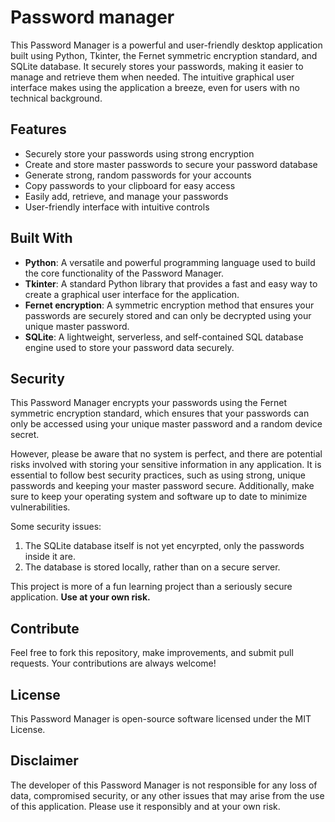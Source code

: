 # Password manager

This Password Manager is a powerful and user-friendly desktop application built using Python, Tkinter, the Fernet symmetric encryption standard, and SQLite database. It securely stores your passwords, making it easier to manage and retrieve them when needed. The intuitive graphical user interface makes using the application a breeze, even for users with no technical background.

## Features

* Securely store your passwords using strong encryption
* Create and store master passwords to secure your password database
* Generate strong, random passwords for your accounts
* Copy passwords to your clipboard for easy access
* Easily add, retrieve, and manage your passwords
* User-friendly interface with intuitive controls

## Built With

* **Python**: A versatile and powerful programming language used to build the core functionality of the Password Manager.
* **Tkinter**: A standard Python library that provides a fast and easy way to create a graphical user interface for the application.
* **Fernet encryption**: A symmetric encryption method that ensures your passwords are securely stored and can only be decrypted using your unique master password.
* **SQLite**: A lightweight, serverless, and self-contained SQL database engine used to store your password data securely.

## Security 

This Password Manager encrypts your passwords using the Fernet symmetric encryption standard, which ensures that your passwords can only be accessed using your unique master password and a random device secret. 

However, please be aware that no system is perfect, and there are potential risks involved with storing your sensitive information in any application. It is essential to follow best security practices, such as using strong, unique passwords and keeping your master password secure. Additionally, make sure to keep your operating system and software up to date to minimize vulnerabilities. 

Some security issues: 
1. The SQLite database itself is not yet encyrpted, only the passwords inside it are. 
2. The database is stored locally, rather than on a secure server.

This project is more of a fun learning project than a seriously secure application. **Use at your own risk.**

## Contribute
Feel free to fork this repository, make improvements, and submit pull requests. Your contributions are always welcome!

## License
This Password Manager is open-source software licensed under the MIT License.

## Disclaimer
The developer of this Password Manager is not responsible for any loss of data, compromised security, or any other issues that may arise from the use of this application. Please use it responsibly and at your own risk.